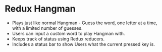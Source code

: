 # Redux Hangman
- Plays just like normal Hangman - Guess the word, one letter at a time, with a limited number of guesses.
- Users can input a custom word to play Hangman with.
- Keeps track of status using Redux reducers.
- Includes a status bar to show Users what the current pressed key is.
